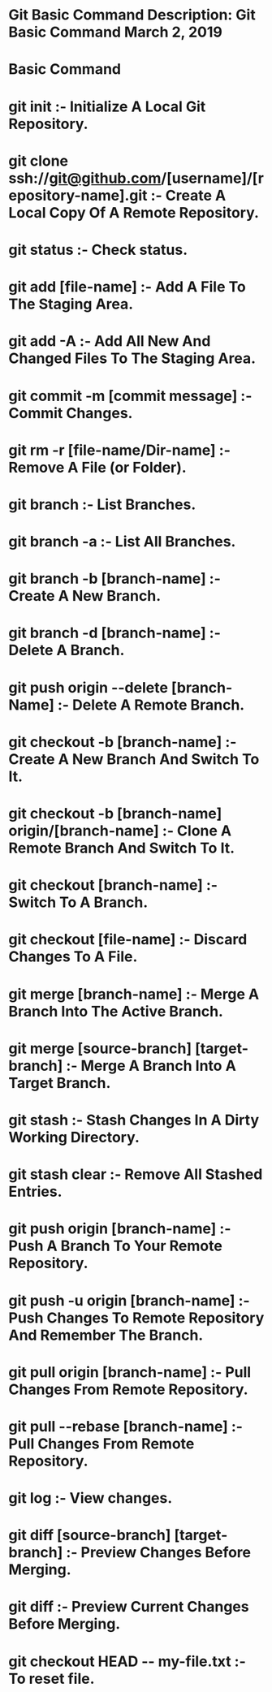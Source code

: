# Git Basic Command Description: Git Basic Command March 2, 2019

# Basic Command

# git init :- Initialize A Local Git Repository.
# git clone ssh://git@github.com/[username]/[repository-name].git :- Create A Local Copy Of A Remote Repository.
# git status :- Check status. 
# git add [file-name] :- Add A File To The Staging Area. 
# git add -A :- Add All New And Changed Files To The Staging Area. 
# git commit -m [commit message] :- Commit Changes. 
# git rm -r [file-name/Dir-name] :- Remove A File (or Folder). 
# git branch :- List Branches. 
# git branch -a :- List All Branches. 
# git branch -b [branch-name] :- Create A New Branch. 
# git branch -d [branch-name] :- Delete A Branch. 
# git push origin --delete [branch-Name] :- Delete A Remote Branch. 
# git checkout -b [branch-name] :- Create A New Branch And Switch To It. 
# git checkout -b [branch-name] origin/[branch-name] :- Clone A Remote Branch And Switch To It. 
# git checkout [branch-name] :- Switch To A Branch. 
# git checkout [file-name] :- Discard Changes To A File. 
# git merge [branch-name] :- Merge A Branch Into The Active Branch. 
# git merge [source-branch] [target-branch] :- Merge A Branch Into A Target Branch. 
# git stash :- Stash Changes In A Dirty Working Directory. 
# git stash clear :- Remove All Stashed Entries. 
# git push origin [branch-name] :- Push A Branch To Your Remote Repository. 
# git push -u origin [branch-name] :- Push Changes To Remote Repository And Remember The Branch. 
# git pull origin [branch-name] :- Pull Changes From Remote Repository. 
# git pull --rebase [branch-name] :- Pull Changes From Remote Repository. 
# git log :- View changes. 
# git diff [source-branch] [target-branch] :- Preview Changes Before Merging. 
# git diff :- Preview Current Changes Before Merging. 
# git checkout HEAD -- my-file.txt :- To reset file.
